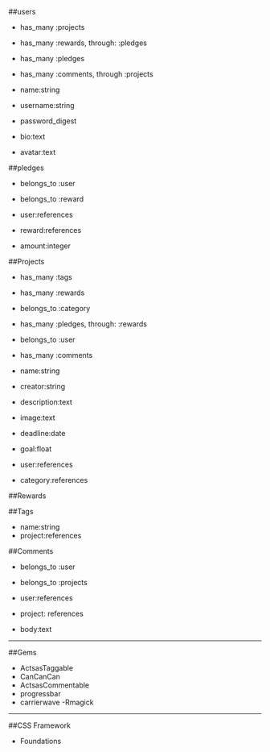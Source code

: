 ##users
- has_many :projects
- has_many :rewards, through: :pledges
- has_many :pledges
- has_many :comments, through :projects

- name:string
- username:string
- password_digest
- bio:text
- avatar:text


##pledges
- belongs_to :user
- belongs_to :reward

- user:references
- reward:references

- amount:integer

##Projects
- has_many :tags
- has_many :rewards
- belongs_to :category
- has_many :pledges, through: :rewards
- belongs_to :user
- has_many :comments

- name:string
- creator:string
- description:text
- image:text
- deadline:date
- goal:float

- user:references
- category:references


##Rewards
<!-- - belongs_to :project
- has_many :pledges

- title
- value:float
- description:text
- estimated_delivery:date
- quantity:integer

- project:refrences 

##Categories
- has_many :projects

- name:string
- description:text
-->
##Tags
- name:string
- project:references

##Comments
- belongs_to :user
- belongs_to :projects
- user:references
- project: references

- body:text

----------------------------------------------------
##Gems

- ActsasTaggable
- CanCanCan
- ActsasCommentable
- progressbar
- carrierwave
-Rmagick


------------------------

##CSS Framework
- Foundations
